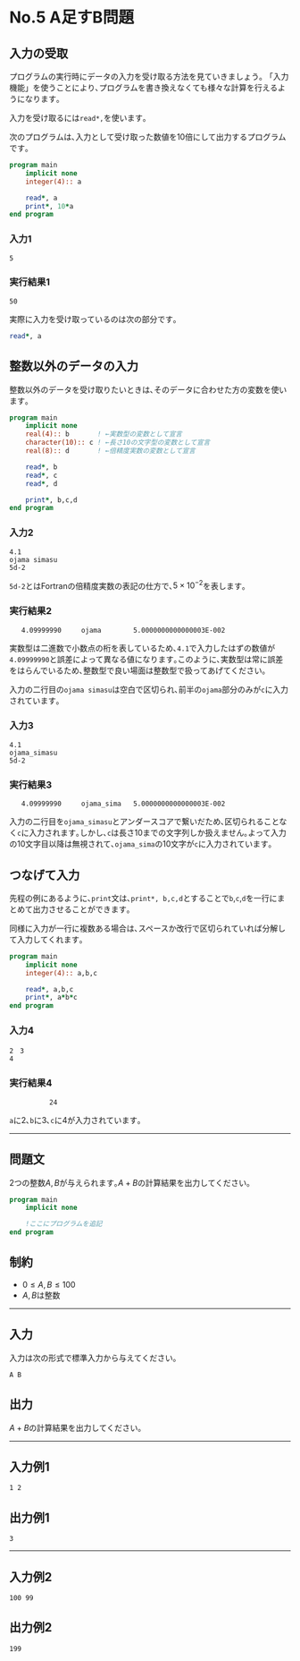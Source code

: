 # No.5 A足すB問題

## 入力の受取

プログラムの実行時にデータの入力を受け取る方法を見ていきましょう｡
「入力機能」を使うことにより､プログラムを書き換えなくても様々な計算を行えるようになります｡

入力を受け取るには`read*,`を使います｡

次のプログラムは､入力として受け取った数値を10倍にして出力するプログラムです｡

``` fortran
program main
    implicit none
    integer(4):: a

    read*, a
    print*, 10*a
end program
```

### 入力1

``` text
5
```

### 実行結果1

``` text
50
```

実際に入力を受け取っているのは次の部分です｡

``` fortran
read*, a
```

## 整数以外のデータの入力

整数以外のデータを受け取りたいときは､そのデータに合わせた方の変数を使います｡

``` fortran
program main
    implicit none
    real(4):: b       ! ←実数型の変数として宣言
    character(10):: c ! ←長さ10の文字型の変数として宣言
    real(8):: d       ! ←倍精度実数の変数として宣言

    read*, b
    read*, c
    read*, d

    print*, b,c,d
end program
```

### 入力2

```text
4.1
ojama simasu
5d-2
```

`5d-2`とはFortranの倍精度実数の表記の仕方で､$5 \times 10^{-2}$を表します｡

### 実行結果2

```　text
   4.09999990     ojama        5.0000000000000003E-002
```

実数型は二進数で小数点の桁を表しているため､`4.1`で入力したはずの数値が`4.09999990`と誤差によって異なる値になります｡このように､実数型は常に誤差をはらんでいるため､整数型で良い場面は整数型で扱ってあげてください｡

入力の二行目の`ojama simasu`は空白で区切られ､前半の`ojama`部分のみが`c`に入力されています｡

### 入力3

```text
4.1
ojama_simasu
5d-2
```

### 実行結果3

```　text
   4.09999990     ojama_sima   5.0000000000000003E-002
```

入力の二行目を`ojama_simasu`とアンダースコアで繋いだため､区切られることなく`c`に入力されます｡しかし､`c`は長さ10までの文字列しか扱えません｡よって入力の10文字目以降は無視されて､`ojama_sima`の10文字が`c`に入力されています｡

## つなげて入力

先程の例にあるように､`print`文は､`print*, b,c,d`とすることで`b`,`c`,`d`を一行にまとめて出力させることができます｡

同様に入力が一行に複数ある場合は､スペースか改行で区切られていれば分解して入力してくれます｡

``` fortran
program main
    implicit none
    integer(4):: a,b,c

    read*, a,b,c
    print*, a*b*c
end program
```

### 入力4

```text
2　3
4
```

### 実行結果4

```text
          24
```

`a`に2､`b`に3､`c`に4が入力されています｡

---

## 問題文

2つの整数$A,B$が与えられます｡$A+B$の計算結果を出力してください｡

```fortran : test.f90
program main
    implicit none

    !ここにプログラムを追記
end program
```

## 制約

* $0 \leq A,B \leq 100$
* $A,B$は整数

---

## 入力

入力は次の形式で標準入力から与えてください｡

``` text
A B
```

## 出力

$A+B$の計算結果を出力してください｡

---

## 入力例1

``` text
1 2
```

## 出力例1

``` text
3
```

---

## 入力例2

``` text
100 99
```

## 出力例2

``` text
199
```
